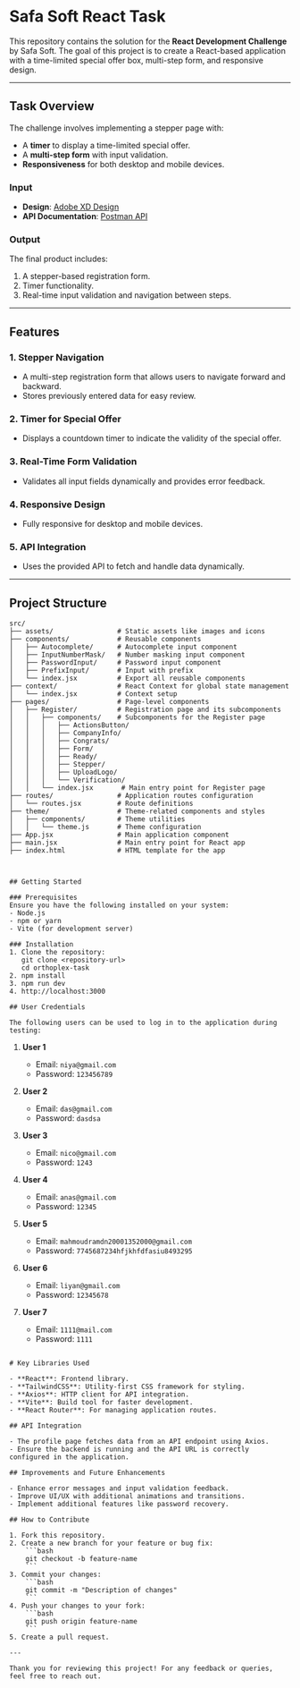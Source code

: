 # Safa Soft React Task  

This repository contains the solution for the **React Development Challenge** by Safa Soft. The goal of this project is to create a React-based application with a time-limited special offer box, multi-step form, and responsive design.  

---

## Task Overview  

The challenge involves implementing a stepper page with:  
- A **timer** to display a time-limited special offer.  
- A **multi-step form** with input validation.  
- **Responsiveness** for both desktop and mobile devices.  

### Input  
- **Design**: [Adobe XD Design](https://xd.adobe.com/view/3579fb5c-07f5-413a-92d8-bf44dd84fdf2-602a/)  
- **API Documentation**: [Postman API](https://documenter.getpostman.com/view/42322/TVCmS5md)  

### Output  
The final product includes:  
1. A stepper-based registration form.  
2. Timer functionality.  
3. Real-time input validation and navigation between steps.  

---

## Features  

### 1. **Stepper Navigation**  
- A multi-step registration form that allows users to navigate forward and backward.  
- Stores previously entered data for easy review.  

### 2. **Timer for Special Offer**  
- Displays a countdown timer to indicate the validity of the special offer.  

### 3. **Real-Time Form Validation**  
- Validates all input fields dynamically and provides error feedback.  

### 4. **Responsive Design**  
- Fully responsive for desktop and mobile devices.  

### 5. **API Integration**  
- Uses the provided API to fetch and handle data dynamically.  

---

## Project Structure  

```plaintext
src/  
├── assets/                # Static assets like images and icons  
├── components/            # Reusable components  
│   ├── Autocomplete/      # Autocomplete input component  
│   ├── InputNumberMask/   # Number masking input component  
│   ├── PasswordInput/     # Password input component  
│   ├── PrefixInput/       # Input with prefix  
│   └── index.jsx          # Export all reusable components  
├── context/               # React Context for global state management  
│   └── index.jsx          # Context setup  
├── pages/                 # Page-level components  
│   ├── Register/          # Registration page and its subcomponents  
│   │   ├── components/    # Subcomponents for the Register page  
│   │   │   ├── ActionsButton/  
│   │   │   ├── CompanyInfo/  
│   │   │   ├── Congrats/  
│   │   │   ├── Form/  
│   │   │   ├── Ready/  
│   │   │   ├── Stepper/  
│   │   │   ├── UploadLogo/  
│   │   │   └── Verification/  
│   │   └── index.jsx       # Main entry point for Register page  
├── routes/                # Application routes configuration  
│   └── routes.jsx         # Route definitions  
├── theme/                 # Theme-related components and styles  
│   ├── components/        # Theme utilities  
│   │   └── theme.js       # Theme configuration  
├── App.jsx                # Main application component  
├── main.jsx               # Main entry point for React app  
├── index.html             # HTML template for the app  



## Getting Started

### Prerequisites
Ensure you have the following installed on your system:
- Node.js
- npm or yarn
- Vite (for development server)

### Installation
1. Clone the repository: 
   git clone <repository-url>
   cd orthoplex-task
2. npm install
3. npm run dev
4. http://localhost:3000

## User Credentials

The following users can be used to log in to the application during testing:

```
1. **User 1**
   - Email: `niya@gmail.com`
   - Password: `123456789`

2. **User 2**
   - Email: `das@gmail.com`
   - Password: `dasdsa`

3. **User 3**
   - Email: `nico@gmail.com`
   - Password: `1243`

4. **User 4**
   - Email: `anas@gmail.com`
   - Password: `12345`

5. **User 5**
   - Email: `mahmoudramdn20001352000@gmail.com`
   - Password: `7745687234hfjkhfdfasiu8493295`

6. **User 6**
   - Email: `liyan@gmail.com`
   - Password: `12345678`

7. **User 7**
   - Email: `1111@mail.com`
   - Password: `1111`
```

# Key Libraries Used

- **React**: Frontend library.
- **TailwindCSS**: Utility-first CSS framework for styling.
- **Axios**: HTTP client for API integration.
- **Vite**: Build tool for faster development.
- **React Router**: For managing application routes.

## API Integration

- The profile page fetches data from an API endpoint using Axios.
- Ensure the backend is running and the API URL is correctly configured in the application.

## Improvements and Future Enhancements

- Enhance error messages and input validation feedback.
- Improve UI/UX with additional animations and transitions.
- Implement additional features like password recovery.

## How to Contribute

1. Fork this repository.
2. Create a new branch for your feature or bug fix:
    ```bash
    git checkout -b feature-name
    ```
3. Commit your changes:
    ```bash
    git commit -m "Description of changes"
    ```
4. Push your changes to your fork:
    ```bash
    git push origin feature-name
    ```
5. Create a pull request.

---

Thank you for reviewing this project! For any feedback or queries, feel free to reach out.

